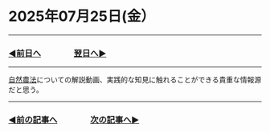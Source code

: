# 2025年07月25日(金）

---

### [◀️前日へ](https://github.com/yuasys/chatty-journal/blob/main/2025/07/2025-07-24.md)&emsp;&emsp;&emsp;&emsp;[翌日へ▶️](https://github.com/yuasys/chatty-journal/blob/main/2025/07/2025-07-26.md)

---

[自然農法](https://youtu.be/CD78OjrTRfo?si=JNOevh1vNGXqHut5)についての解説動画、実践的な知見に触れることができる貴重な情報源だと思う。

---

### [◀️前の記事へ](https://github.com/yuasys/chatty-journal/blob/main/2025/07/2025-07-04.md)&emsp;&emsp;&emsp;&emsp;[次の記事へ▶️](https://github.com/yuasys/chatty-journal/blob/main/2025/07/2025-07-25.md)

